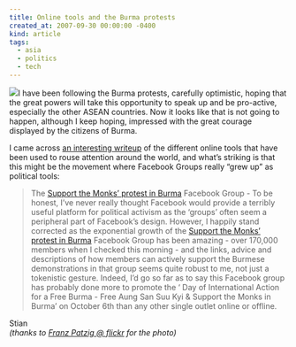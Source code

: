 ```yaml
---
title: Online tools and the Burma protests
created_at: 2007-09-30 00:00:00 -0400
kind: article
tags:
  - asia
  - politics
  - tech
---
```


![](http://farm2.static.flickr.com/1076/1459528678_beb7604333_m.jpg)I
have been following the Burma protests, carefully optimistic, hoping
that the great powers will take this opportunity to speak up and be
pro-active, especially the other ASEAN countries. Now it looks like that
is not going to happen, although I keep hoping, impressed with the great
courage displayed by the citizens of Burma.

I came across [an interesting
writeup](http://www.tamaleaver.net/2007/09/30/blogging-burma/) of the
different online tools that have been used to rouse attention around the
world, and what’s striking is that this might be the movement where
Facebook Groups really “grew up” as political tools:

> The [Support the Monks’ protest in
> Burma](http://uwaedu.facebook.com/group.php?gid=24957770200) Facebook
> Group - To be honest, I’ve never really thought Facebook would provide
> a terribly useful platform for political activism as the ‘groups’
> often seem a peripheral part of Facebook’s design. However, I happily
> stand corrected as the exponential growth of the [Support the Monks’
> protest in
> Burma](http://uwaedu.facebook.com/group.php?gid=24957770200) Facebook
> Group has been amazing - over 170,000 members when I checked this
> morning - and the links, advice and descriptions of how members can
> actively support the Burmese demonstrations in that group seems quite
> robust to me, not just a tokenistic gesture. Indeed, I’d go so far as
> to say this Facebook group has probably done more to promote the ‘ Day
> of International Action for a Free Burma - Free Aung San Suu Kyi &
> Support the Monks in Burma’ on October 6th than any other single
> outlet online or offline.

Stian\
 *(thanks to [Franz Patzig @
flickr](http://flickr.com/photos/franzlife/) for the photo)*
